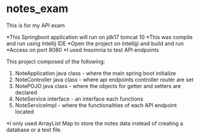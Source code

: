 # notes_exam
This is for my API exam

*This Springboot application will run on jdk17 tomcat 10
*This was compile and run using Intellij IDE
*Open the project on Intellijji and build and run
*Access on port 8080
*I used Insomnia to test API endpoints

This project composed of the following:
1) NoteApplication java class - where the main spring boot initialize
2) NoteController java class  - where api endpoints controller router are set
3) NotePOJO java class - where the objects for getter and setters are declared
4) NoteService interface - an interface each functions
5) NoteServiceImpl - where the functionalities of each API endpoint located

*I only used ArrayList Map to store the notes data instead of creating a database or a text file.
